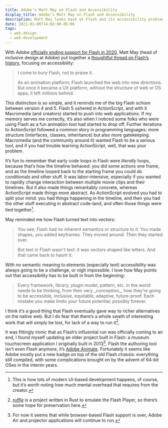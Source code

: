 ```yaml
---
title: Adobe’s Matt May on Flash and Accessibility
display_title: Adobe’s Matt May on Flash and Accessibility
description: Matt May looks back at Flash and its accessibility problems.
date: 2021-01-06T14:02:00-05:00
tags:
  - web-design
  - web-development
---
```


With Adobe [officially ending support for Flash in 2020](https://www.adobe.com/products/flashplayer/end-of-life.html), Matt May (head of inclusive design at Adobe) put together a [thoughtful thread on Flash’s history](https://twitter.com/mattmay/status/1344728355912880129), focusing on accessibility:

> I come to bury Flash, not to praise it.
>
> As an animation platform, Flash launched the web into new directions. But once it became a UX platform, without the structure of web or OS apps, it left millions behind. 

This distinction is so simple, and it reminds me of the big Flash schism between version 4 and 5. Flash 5 ushered in ActionScript, and with it Macromedia (and creators) started to push into web applications. If my memory serves me correctly, it’s also when I noticed some folks who were using Flash as a fun animation tool had started to drop off. Further iterations to ActionScript followed a common story in programming languages: more structure (interfaces, classes, inheritance) but also more gatekeeping. Macromedia (and the community around it) wanted Flash to be a serious tool, and if you had trouble learning ActionScript, well, that was your problem.

It’s fun to remember that early code loops in Flash were *literally* loops, because that’s how the timeline behaved: you did some actions one frame, and as the timeline looped back to the starting frame you could do conditionals and other stuff. It was labor-intensive, especially if you wanted to rapidly change interaction between multiple movie clips and their timelines. But it also made things remarkably concrete, whereas ActionScript made things more abstract. As ActionScript evolved you had to split your mind: you had things happening in the timeline, and then you had the other stuff executing in abstract code-land, and often those things were tied together[^1].

May reminded me how Flash turned text into vectors:

> You see, Flash had no inherent semantics or structure to it. You made shapes, you added keyframes. They moved around. Then they started over.
>
> But text in Flash wasn't text: it was vectors shaped like letters. And that came back to haunt it.

With no semantic meaning to elements (especially text) accessibility was always going to be a challenge, or nigh impossible. I love how May points out that accessibility has to be built in from the beginning:

> Every framework, library, plugin model, pattern, etc. in the world needs to be thinking, from their very \_conception\_, how they're going to be accessible, inclusive, equitable, adaptive, future-proof. Each mistake you make limits your future potential, possibly forever.

I think it’s a good thing that Flash eventually gave way to richer alternatives on the native web. But I do fear that there’s a whole swath of interesting work that will simply be lost, for lack of a way to run it[^2].

It was fittingly ironic that as Flash’s influential run was officially coming to an end, I found myself updating an older project built in Flash: a museum touchscreen application I originally built in 2013[^3]. Flash the authoring tool isn’t even *Flash* anymore, it’s [Adobe Animate](https://www.adobe.com/products/animate.html). Fortunately it seems like Adobe mostly put a new badge on top of the old Flash chassis: everything still compiled, with some complications brought on by the advent of 64-bit OSes in the interim years.

[^1]: This is how lots of modern UI-based development happens, of course, but it’s worth noting how much mental overhead that requires from the creator.

[^2]: [*ruffle*](https://ruffle.rs) is a project written in Rust to emulate the Flash Player, so there’s some hope for preservation here.

[^3]: For now it seems that while browser-based Flash support is over, Adobe Air and projector applications will continue to run.